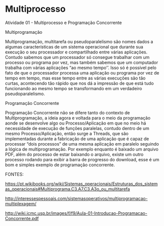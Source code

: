 # Multiprocesso
Atividade 01 - Multiprocesso e Programação Concorrente 

Multiprogramação

Multiprogramação, multitarefa ou pseudoparalelismo são nomes dados a algumas características de um sistema operacional que durante sua execução o seu processador e compartilhado entre várias aplicações. Contudo sabemos que um processador só consegue trabalhar com um processo ou programa por vez, mas também sabemos que um computador trabalha com várias aplicações “ao mesmo tempo’’. Isso só é possível pelo fato de que o processador processa uma aplicação ou programa por vez de tempo em tempo, mas esse tempo entre as várias execuções são tão curtas, acontecendo tão rápido que nos dá a impressão de que está tudo funcionando ao mesmo tempo se transformando em um verdadeiro pseudoparalelismo.

Programação Concorrente

Programação Concorrente não se difere tanto do contexto de Multiprogramação, a ideia agora e voltada para o meio da programação aonde se desenvolve algo ou Processo/Aplicação em que no meio há necessidade de execução de funções paralelas, contudo dentro de um mesmo Processo/Aplicação, então surge a Threads, que são implementadas durante a fabricação de uma aplicação que é capaz de processar “dois processos” de uma mesma aplicação em paralelo seguindo a lógica de multiprogramação. Por exemplo enquanto é baixado um arquivo PDF, além do processo de estar baixando o arquivo, existe um outro processo rodando para exibir a barra de progresso do download, esse é um bom e simples exemplo de programação concorrente.

FONTES:

https://pt.wikibooks.org/wiki/Sistemas_operacionais/Estruturas_dos_sistemas_operacionais#Multiprograma.C3.A7.C3.A3o_ou_multitarefa

http://interessespessoais.com/sistemasoperativos/multiprogramacao-multiplexagem/

http://wiki.icmc.usp.br/images/f/f9/Aula-01-Introducao-Programacao-Concorrente.pdf
